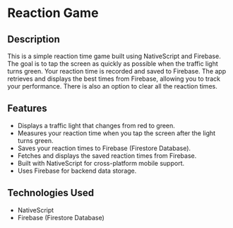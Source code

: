 # Reaction Game

## Description

This is a simple reaction time game built using NativeScript and Firebase. The goal is to tap the screen as quickly as possible when the traffic light turns green. Your reaction time is recorded and saved to Firebase. The app retrieves and displays the best times from Firebase, allowing you to track your performance. There is also an option to clear all the reaction times.

## Features

- Displays a traffic light that changes from red to green.
- Measures your reaction time when you tap the screen after the light turns green.
- Saves your reaction times to Firebase (Firestore Database).
- Fetches and displays the saved reaction times from Firebase.
- Built with NativeScript for cross-platform mobile support.
- Uses Firebase for backend data storage.

## Technologies Used

- NativeScript
- Firebase (Firestore Database)
